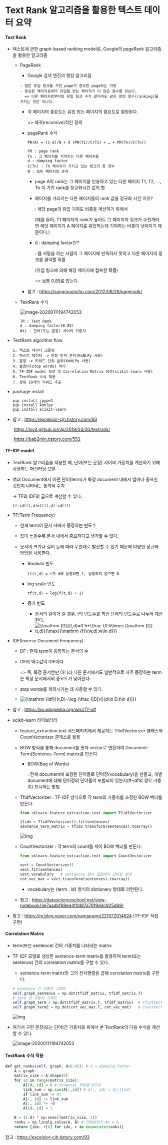 # Text Rank 알고리즘을 활용한 텍스트 데이터 요약

#### Text Rank

- 텍스트에 관한 graph-based ranking model로, Google의 pageRank 알고리즘을 활용한 알고리즘

  - PageRank

    - Google 검색 엔진의 랭킹 알고리즘

    ```
    - 많은 유입 링크를 가진 page가 중요한 page라는 가정
    - 중요한 페이지로부터 유입을 받는 페이지가 더 많은 점수를 갖는다.
      => 다른 페이지로부터의 유입 링크 수가 같더라도 같은 양의 점수(ranking)를 가지는 것은 아니다.
    ```

    - 각 페이지의 중요도는 유입 받는 페이지의 중요도로 결정된다. 

      => 재귀(recursive)적인 정의

    - pageRank 수식

      ```
      PR(A) = (1-d)/N + d (PR(T1)/C(T1) + … + PR(Tn)/C(Tn))
      
      PR : page rank
      Tn : 그 페이지를 가리키는 다른 페이지들 
      d : damping factor
      C(Tn) : Tn 페이지가 가지고 있는 링크의 총 갯수
      N : 모든 페이지의 숫자
      ```

      - page A의 rank는 그 페이지를 인용하고 있는 다른 페이지 T1, T2, ..., Tn 이 가진 rank를 정규화시킨 값의 합

      - 페이지를 가리키는 다른 페이지들의 rank 값을 정규화 시킨 이유?

        : 해당 page의 유입 기여도 비중을 계산하기 위해서

        (예를 들어, T1 페이지의 rank가 높아도 그 페이지의 링크가 수천개라면 해당 페이지가 A 페이지로 유입하는데 기여하는 비중이 낮아지기 때문이다.)

      - d : damping factor란?

        : 웹 서핑을 하는 사람이 그 페이지에 만족하지 못하고 다른 페이지의 링크를 클릭할 확률

        (유입 링크에 의해 해당 페이지에 접속할 확률)

        => 보통 0.85로 잡는다.

    - 참고 : https://sungmooncho.com/2012/08/26/pagerank/

  - TextRank 수식

    ![image-20200111194742053](C:\Users\조한슬\AppData\Roaming\Typora\typora-user-images\image-20200111194742053.png)

    ```
    TR : Text Rank
    d : damping factor(0.85)
    Wij : 단어(또는 문장) 사이의 가중치
    ```

- TextRank algorithm flow

  ```
  1. 텍스트 데이터 크롤링
  2. 텍스트 데이터 -> 문장 단위 분리(KoNLPy 사용)
  3. 문장 -> 키워드 단위 분리(KoNLPy 사용)
  4. 불용어(stop words) 처리
  5. TF-IDF model 생성 및 Correlation Matrix 생성(scikit-learn 사용)
  6. TextRank 수식 적용
  7. 상위 10개의 키워드 추출
  ```

- package install

  ```
  pip install jpype1
  pip install konlpy
  pip install scikit-learn
  ```

- 참고 : https://excelsior-cjh.tistory.com/93

  ​		   https://lovit.github.io/nlp/2019/04/30/textrank/

  ​		   https://bab2min.tistory.com/552

  

#### TF-IDF model

- TextRank 알고리즘을 적용할 때, 단어(또는 문장) 사이의 가중치를 계산하기 위해 사용하는 머신러닝 모델

- 여러 Document에서 어떤 단어(term)가 특정 document 내에서 얼마나 중요한 것인지 나타내는 통계적 수치

  => TF와 IDF의 곱으로 계산할 수 있다.

  ```
  tf-idf(t,d)=tf(t,d)⋅idf(t)
  ```

- TF(Term Frequency)

  - 현재 term이 문서 내에서 등장하는 빈도수 

  - 값이 높을수록 문서 내에서 중요하다고 생각할 수 있다.

  - 문서의 크기나 길이 등에 따라 무한대로 발산할 수 있기 때문에 다양한 정규화 방법을 사용한다.

    - Boolean 빈도 

      ```
      tf(t,d) = t가 d에 등장하면 1, 등장하지 않으면 0
      ```

    - log scale 빈도

      ```
      tf(t,d) = log(f(t,d) + 1)
      ```

    - 증가 빈도

      - 문서의 길이가 길 경우, t의 빈도수를 최빈 단어의 빈도수로 나누어 계산한다.
      - ![{\mathrm  {tf}}(t,d)=0.5+{\frac  {0.5\times {\mathrm  {f}}(t,d)}{\max\{{\mathrm  {f}}(w,d):w\in d\}}}](https://wikimedia.org/api/rest_v1/media/math/render/svg/9116cd515075990e05a5489020384c714408d63f)

      

- IDF(Inverse Document Frequency)

  - DF : 현재 term이 등장하는 문서의 수

  - DF의 역수값이 IDF이다. 

    => 즉, 특정 문서뿐만 아니라 다른 문서에서도 일반적으로 자주 등장하는 term은 특정 문서에서의 중요도가 낮아진다.

  - stop words를 제외시키는 데 사용할 수 있다.

  - ![{\mathrm  {idf}}(t,D)=\log {\frac  {|D|}{|\{d\in D:t\in d\}|}}](https://wikimedia.org/api/rest_v1/media/math/render/svg/cc5cc57e5b68902a0bfaf42f04e53458503601c4)

- 참고 : https://ko.wikipedia.org/wiki/Tf-idf 

- scikit-learn 라이브러리

  - feature_extraction.text 서브패키지에서 제공하는 TfidfVectorizer 클래스와 CountVectorizer 클래스를 활용

  - BOW 방식을 통해 document를 숫자 vector로 변환하여 Document-Term(Sentence-Term) matrix를 만든다.

    - BOW(Bag of Words)

      : 전체 document에 포함된 단어들로 단어장(vocabulary)을 만들고, 개별 document에 대해 단어장의 단어들이 포함되어 있는지(tf-idf의 경우 가중치) 표시하는 방법

  - TfidfVectorizer : TF-IDF 방식으로 각 term의 가중치를 조정한 BOW 벡터를 만든다.

    ```python
    from sklearn.feature_extraction.text import TfidfVectorizer
    
    tfidv = TfidfVectorizer().fit(sentences)
    sentence_term_matrix = tfidv.transform(sentences).toarray()
    ```

    ![img](https://t1.daumcdn.net/cfile/tistory/2220A04A593D75DD34)

  - CountVectorizer : 각 term의 count를 세어 BOW 벡터를 만든다.

    ```python
    from sklearn.feature_extraction.text import CountVectorizer
    
    vect = CountVectorizer()
    vect.fit(sentences)
    vect.vocabulary_  # sentences 문서 집합에서 단어장 생성
    cnt_vec_mat = vect.transform(sentences).toarray()
    ```

    - vocabulary는 {term : id} 형식의 dictionary 형태로 리턴된다.

  - 참고 : https://datascienceschool.net/view-notebook/3e7aadbf88ed4f0d87a76f9ddc925d69/

- 참고 : https://m.blog.naver.com/vangarang/221072014624   (TF-IDF 직접 구현)

  

#### Correlation Matrix

- term(또는 sentence) 간의 가중치를 나타내는 matrix

- TF-IDF 모델로 생성한 sentence-term matrix를 활용하여 term(또는 sentence) 간의 correlation matrix를 구할 수 있다.

  - sentence-term matrix와 그의 전치행렬을 곱해 correlation matrix를 구한다.

  ```python
  # sentence 간 가중치 그래프 
  self.graph_sentence = np.dot(tfidf_matrix, tfidf_matrix.T)  
  # term 간 가중치 그래프
  self.graph_term = np.dot(tfidf_matrix.T, tfidf_matrix)  # TfidfVectorizer 이용
  self.graph_term2 = np.dot(cnt_vec_mat.T, cnt_vec_mat)   # CountVectorizer 이용
  ```

  ![img](https://t1.daumcdn.net/cfile/tistory/246A2C4C593D760536)

- 여기서 구한 문장(또는 단어)간 가중치로 위에서 본 TextRank의 다음 수식을 계산할 수 있다.

  ![image-20200111194742053](C:\Users\조한슬\AppData\Roaming\Typora\typora-user-images\image-20200111194742053.png)

  

#### TextRank 수식 적용

```python
def get_ranks(self, graph, d=0.85): # d = damping factor
    A = graph
    matrix_size = A.shape[0]
    for id in range(matrix_size):
        A[id, id] = 0 # diagonal 부분을 0으로
        link_sum = np.sum(A[:,id]) # A[:, id] = A[:][id]
        if link_sum != 0:
        A[:, id] /= link_sum
        A[:, id] *= -d
        A[id, id] = 1
        
    B = (1-d) * np.ones((matrix_size, 1))
    ranks = np.linalg.solve(A, B) # 연립방정식 Ax = b
    return {idx: r[0] for idx, r in enumerate(ranks)}
```



참고 : https://excelsior-cjh.tistory.com/93
